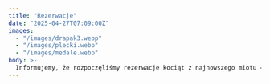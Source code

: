 ```yaml
---
title: "Rezerwacje"
date: "2025-04-27T07:09:00Z"
images:
  - "/images/drapak3.webp"
  - "/images/plecki.webp"
  - "/images/medale.webp"
body: >-
  Informujemy, że rozpoczęliśmy rezerwacje kociąt z najnowszego miotu — zapraszamy do kontaktu zainteresowanych przyszłych opiekunów!
---
```

